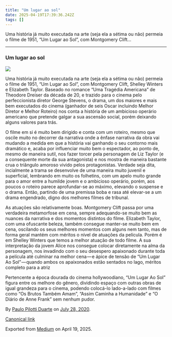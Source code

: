 ```yaml
---
title: "Um lugar ao sol"
date: 2025-04-19T17:39:36.242Z
tags: []
---
```


Uma história já muito executada na arte (seja ela a sétima ou não) permeia o filme de 1951, “Um Lugar ao Sol”, com Montgomery Clift…

* * *

### Um lugar ao sol

![](https://cdn-images-1.medium.com/max/800/1*t53NMSOrIn_1gcyNWVGCIQ.jpeg)

Uma história já muito executada na arte (seja ela a sétima ou não) permeia o filme de 1951, “Um Lugar ao Sol”, com Montgomery Clift, Shelley Winters e Elizabeth Taylor. Baseado no romance “Uma Tragédia Americana” de Theodore Dreiser da década de 20, e trazido para o cinema pelo perfeccionista diretor George Stevens, o drama, um dos maiores e mais bem executados do cinema (ganhador de seis Oscar incluindo Melhor Diretor e Melhor Roteiro) nos conta a história de um ambicioso operário americano que pretende galgar a sua ascensão social, porém deixando alguns valores para trás.

O filme em si é muito bem dirigido e conta com um roteiro, mesmo que oscile muito no decorrer da narrativa onde a ênfase narrativa da obra vai mudando a medida em que a história vai ganhando o seu contorno mais dramático e, acaba por influenciar muito bem o espectador, ao ponto de, mesmo de maneira sutil, nos fazer torcer pela personagem de Liz Taylor (e a consequente morte da sua antagonista) e nos mostra de maneira bastante crua o triângulo amoroso vivido pelos protagonistas. Verdade seja dita, incialmente a trama se desenvolve de uma maneira muito juvenil e superficial, lembrando em muito os folhetins, com um apelo muito grande para o amor entre a humilde jovem e o ambicioso operário, porém, aos poucos o roteiro parece aprofundar-se ao máximo, elevando o suspense e o drama. Então, partindo de uma premissa boba e rasa até elevar-se a um drama engendrado, digno dos melhores filmes de tribunal.

As atuações são relativamente boas. Montgomery Clift passa por uma verdadeira metamorfose em cena, sempre adequando-se muito bem as nuances da narrativa e dos momentos distintos do filme. Elizabeth Taylor, com uma ofuscante beleza, também consegue manter-se muito bem em cena, oscilando os seus melhores momentos com alguns nem tanto, mas de forma geral mantém com méritos o nível de atuações da película. Porém é em Shelley Winters que temos a melhor atuação de todo filme. A sua interpretação da jovem Alice nos consegue colocar diretamente na alma da personagem, nos invadindo com o seu desespero apaixonado durante toda a película até culminar na melhor cena — e ápice de tensão de “Um Lugar Ao Sol” — quando ambos os apaixonados estão sentados no lago, méritos completo para a atriz

Pertencente a época dourada do cinema hollywoodiano, “Um Lugar Ao Sol” figura entre os melhore do gênero, dividindo espaço com outras obras de igual grandeza para o cinema, podendo colocá-lo lado-a-lado com filmes como “Os Brutos Também Amam”, “Assim Caminha a Humanidade” e “O Diário de Anne Frank” sem nenhum pudor.

By [Paulo Pilotti Duarte](https://medium.com/@paulopilotti) on [July 28, 2020](https://medium.com/p/208d7421fa39).

[Canonical link](https://medium.com/@paulopilotti/um-lugar-ao-sol-208d7421fa39)

Exported from [Medium](https://medium.com) on April 19, 2025.